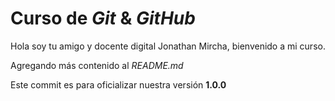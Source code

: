 # Curso de _Git_ & _GitHub_

Hola soy tu amigo y docente digital Jonathan Mircha, bienvenido a mi curso.

Agregando más contenido al _README.md_

Este commit es para oficializar nuestra versión **1.0.0**